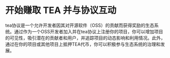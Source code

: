 # 开始赚取 TEA 并与协议互动

tea协议是一个允许开发者因其对开源软件（OSS）的贡献而获得奖励的生态系统。通过作为一个OSS开发者加入并在tea协议上注册你的项目，你可以增加项目的可见性，吸引潜在的贡献者和用户，并追踪项目的动态影响和利用情况。此外，通过在你的项目或其他项目上抵押TEA代币，你可以积极参与生态系统的治理和发展。
